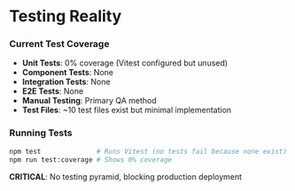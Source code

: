# Testing Reality

### Current Test Coverage

- **Unit Tests**: 0% coverage (Vitest configured but unused)
- **Component Tests**: None
- **Integration Tests**: None
- **E2E Tests**: None
- **Manual Testing**: Primary QA method
- **Test Files**: ~10 test files exist but minimal implementation

### Running Tests

```bash
npm test              # Runs Vitest (no tests fail because none exist)
npm run test:coverage # Shows 0% coverage
```

**CRITICAL**: No testing pyramid, blocking production deployment
